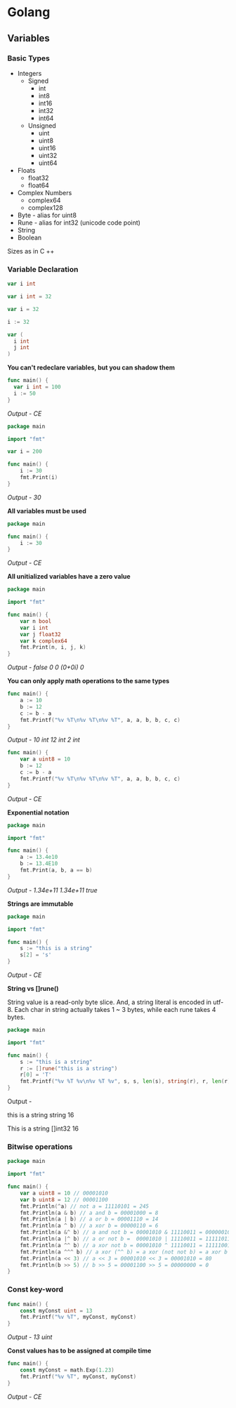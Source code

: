 # Golang
## Variables
### Basic Types
* Integers
  + Signed
    - int
    - int8
    - int16
    - int32
    - int64
  + Unsigned
    - uint
    - uint8
    - uint16
    - uint32
    - uint64
* Floats
  + float32
  + float64
* Complex Numbers
  + complex64
  + complex128
* Byte - alias for uint8
* Rune - alias for int32 (unicode code point)
* String
* Boolean

Sizes as in C ++
### Variable Declaration
```go
var i int
```
```go
var i int = 32
```
```go
var i = 32
```
```go
i := 32
```
```go
var (
  i int
  j int
)
```
**You can't redeclare variables, but you can shadow them**
```go
func main() {
  var i int = 100
  i := 50
}
```
_Output - CE_
```go
package main

import "fmt"

var i = 200

func main() {
	i := 30
	fmt.Print(i)
}
```
_Output - 30_

**All variables must be used**
```go
package main

func main() {
	i := 30
}
```
_Output - CE_

**All unitialized variables have a zero value**
```go
package main

import "fmt"

func main() {
	var n bool
	var i int
	var j float32
	var k complex64
	fmt.Print(n, i, j, k)
}
```
_Output - false 0 0 (0+0i) 0_

**You can only apply math operations to the same types**
```go
func main() {
	a := 10
	b := 12
	c := b - a
	fmt.Printf("%v %T\n%v %T\n%v %T", a, a, b, b, c, c)
}
```
_Output - 10 int 12 int 2 int_

```go
func main() {
	var a uint8 = 10
	b := 12
	c := b - a
	fmt.Printf("%v %T\n%v %T\n%v %T", a, a, b, b, c, c)
}
```
_Output - CE_

**Exponential notation**
```go
package main

import "fmt"

func main() {
	a := 13.4e10
	b := 13.4E10
	fmt.Print(a, b, a == b)
}
```
_Output - 1.34e+11 1.34e+11 true_

**Strings are immutable**
```go
package main

import "fmt"

func main() {
	s := "this is a string"
	s[2] = 's'
}
```
_Output - CE_

**String vs []rune()**

String value is a read-only byte slice. And, a string literal is encoded in utf-8. Each char in string actually takes 1 ~ 3 bytes, while each rune takes 4 bytes.
```go
package main

import "fmt"

func main() {
	s := "this is a string"
	r := []rune("this is a string")
	r[0] = 'T'
	fmt.Printf("%v %T %v\n%v %T %v", s, s, len(s), string(r), r, len(r))
}
```
Output -

this is a string string 16

This is a string []int32 16
	 
### Bitwise operations
```go
package main

import "fmt"

func main() {
	var a uint8 = 10 // 00001010
	var b uint8 = 12 // 00001100
	fmt.Println(^a) // not a = 11110101 = 245
	fmt.Println(a & b) // a and b = 00001000 = 8
	fmt.Println(a | b) // a or b = 00001110 = 14
	fmt.Println(a ^ b) // a xor b = 00000110 = 6
	fmt.Println(a &^ b) // a and not b = 00001010 & 11110011 = 00000010 = 2
	fmt.Println(a |^ b) // a or not b =  00001010 | 11110011 = 11111011 = 251
	fmt.Println(a ^^ b) // a xor not b = 00001010 ^ 11110011 = 11111001 = 249
	fmt.Println(a ^^^ b) // a xor (^^ b) = a xor (not not b) = a xor b = 6
	fmt.Println(a << 3) // a << 3 = 00001010 << 3 = 00001010 = 80
	fmt.Println(b >> 5) // b >> 5 = 00001100 >> 5 = 00000000 = 0
}
```
### Const key-word
```go
func main() {
	const myConst uint = 13
	fmt.Printf("%v %T", myConst, myConst)
}
```
_Output - 13 uint_

**Const values has to be assigned at compile time**
```go
func main() {
	const myConst = math.Exp(1.23)
	fmt.Printf("%v %T", myConst, myConst)
}
```
_Output - CE_
